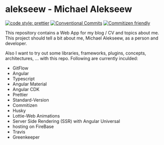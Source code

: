 # alekseew - Michael Alekseew

[![code style: prettier](https://img.shields.io/badge/code_style-prettier-ff69b4.svg?style=flat-square)](https://github.com/prettier/prettier)
[![Conventional Commits](https://img.shields.io/badge/Conventional%20Commits-1.0.0-yellow.svg)](https://conventionalcommits.org)
[![Commitizen friendly](https://img.shields.io/badge/commitizen-friendly-brightgreen.svg)](http://commitizen.github.io/cz-cli/)

This repository contains a Web App for my blog / CV and topics about me.
This project should tell a bit about me, Michael Alekseew, as a person and developer.

Also I want to try out some libraries, frameworks, plugins, concepts, architectures, ... with this repo.
Following are currently inculded:

- GitFlow
- Angular
- Typescript
- Angular Material
- Angular CDK
- Prettier
- Standard-Version
- Commitizen
- Husky
- Lottie-Web Animations
- Server Side Rendering (SSR) with Angular Universal
- hosting on FireBase
- Travis
- Greenkeeper
